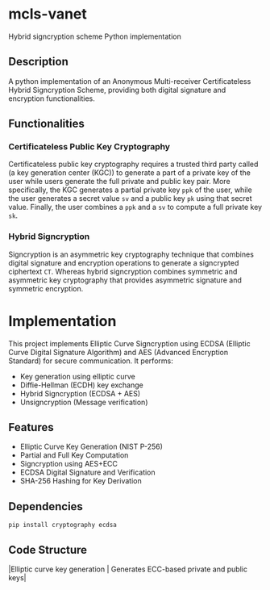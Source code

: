 # mcls-vanet
 Hybrid signcryption scheme Python implementation
## Description
A python implementation of an Anonymous Multi-receiver Certificateless Hybrid Signcryption Scheme, providing both digital signature and encryption functionalities.
## Functionalities
### Certificateless Public Key Cryptography
Certificateless public key cryptography requires a trusted third party called (a key generation center (KGC)) to generate a part of a private key of the user while users generate the full private and public key pair. More specifically, the KGC generates a partial private key `ppk` of the user, while the user generates a secret value `sv` and a public key `pk` using that secret value. Finally, the user combines a `ppk` and a `sv` to compute a full private key `sk`.
### Hybrid Signcryption
Signcryption is an asymmetric key cryptography technique that combines digital signature and encryption operations to generate a signcrypted ciphertext `CT`. Whereas hybrid signcryption combines symmetric and asymmetric key cryptography that provides asymmetric signature and symmetric encryption. 

# Implementation
This project implements Elliptic Curve Signcryption using  ECDSA (Elliptic Curve Digital Signature Algorithm) and AES (Advanced Encryption Standard) for secure communication.
It performs:
 - Key generation using elliptic curve
 - Diffie-Hellman (ECDH) key exchange
 - Hybrid Signcryption (ECDSA + AES)
 - Unsigncryption (Message verification)
## Features
- Elliptic Curve Key Generation (NIST  P-256)
- Partial and Full Key Computation
- Signcryption using AES+ECC
- ECDSA Digital Signature and Verification
- SHA-256 Hashing for Key Derivation

## Dependencies 
`pip install cryptography ecdsa`

## Code Structure
|Elliptic curve key generation | Generates ECC-based private and public keys|
